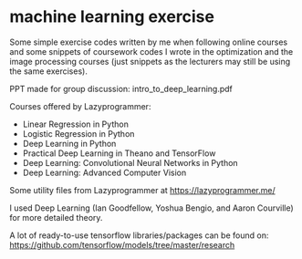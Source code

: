 # machine learning exercise
Some simple exercise codes written by me when following online courses and some snippets of coursework codes I wrote in the optimization and the image processing courses (just snippets as the lecturers may still be using the same exercises).

PPT made for group discussion: intro_to_deep_learning.pdf

Courses offered by Lazyprogrammer:
- Linear Regression in Python
- Logistic Regression in Python
- Deep Learning in Python
- Practical Deep Learning in Theano and TensorFlow
- Deep Learning: Convolutional Neural Networks in Python
- Deep Learning: Advanced Computer Vision

Some utility files from Lazyprogrammer at https://lazyprogrammer.me/

I used Deep Learning (Ian Goodfellow, Yoshua Bengio, and Aaron Courville) for more detailed theory.

A lot of ready-to-use tensorflow libraries/packages can be found on:
https://github.com/tensorflow/models/tree/master/research

